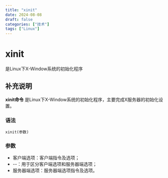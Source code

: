 ```yaml
---
title: "xinit"
date: 2024-08-08
draft: false
categories: ["技术"]
tags: ["Linux"]
---
```

xinit
===

是Linux下X-Window系统的初始化程序

## 补充说明

**xinit命令** 是Linux下X-Window系统的初始化程序，主要完成X服务器的初始化设置。

###  语法

```shell
xinit(参数)
```

###  参数

* 客户端选项：客户端指令及选项；
* --：用于区分客户端选项和服务器端选项；
* 服务器端选项：服务器端选项指令及选项。


